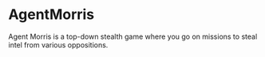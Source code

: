 # AgentMorris
 
Agent Morris is a top-down stealth game where you go on missions to steal intel from various oppositions.
